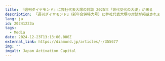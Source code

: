 ```yaml
---
title: 『週刊ダイヤモンド』に弊社代表大塚の対談 2025年「世代交代の大波」が来る
description: 『週刊ダイヤモンド』（新年合併特大号）に弊社代表大塚の対談が掲載されました　‐連載小説『ブティック』特別鼎談　2025年「世代交代の大波」が来る
lang: ja
id: 20241223a
tags:
  - Media
date: 2024-12-23T13:13:00.000Z
external_link: https://diamond.jp/articles/-/355677
img: ""
imgalt: Japan Activation Capital
---
```

